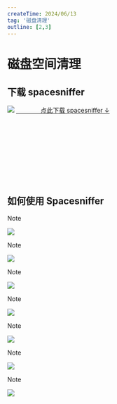 ```yaml
---
createTime: 2024/06/13
tag: '磁盘清理'
outline: [2,3]
---
```

# 磁盘空间清理

## 下载 spacesniffer

<div style="width:320px;float:left;" >
<img src="https://gitee.com/zhangjunjiee/article-images/raw/master/images/202406161644535.png"/>
<NCard>
<a href="https://sourceforge.net/projects/spacesniffer/" target="_blank">&emsp;&emsp;&emsp;&emsp;点此下载 spacesniffer ↓</a>
</NCard>
</div>

<br/>
<br/>
<br/>
<br/>
<div></div>

<br/>
<br/>
<br/>
<br/>
<br/>
<br/>


<!-- <NCard/> -->



## 如何使用 Spacesniffer

> [!NOTE] 
> <img src="https://gitee.com/zhangjunjiee/article-images/raw/master/images/202406132204268.png"/>

> [!NOTE] 
> <img src="https://gitee.com/zhangjunjiee/article-images/raw/master/images/202406132207527.png"/>

> [!NOTE] 
> <img src="https://gitee.com/zhangjunjiee/article-images/raw/master/images/202406132208392.png"/>

> [!NOTE]  
> <img src="https://gitee.com/zhangjunjiee/article-images/raw/master/images/202406132209115.png"/>

> [!NOTE]  
> <img src="https://gitee.com/zhangjunjiee/article-images/raw/master/images/202406132224687.png"/>

> [!NOTE]  
> <img src="https://gitee.com/zhangjunjiee/article-images/raw/master/images/202406132232001.png"/>

> [!NOTE]
> <img src="https://gitee.com/zhangjunjiee/article-images/raw/master/images/202406132243297.png"/>
> 

<script setup>
import { NBackTop,NCard } from 'naive-ui'
</script>